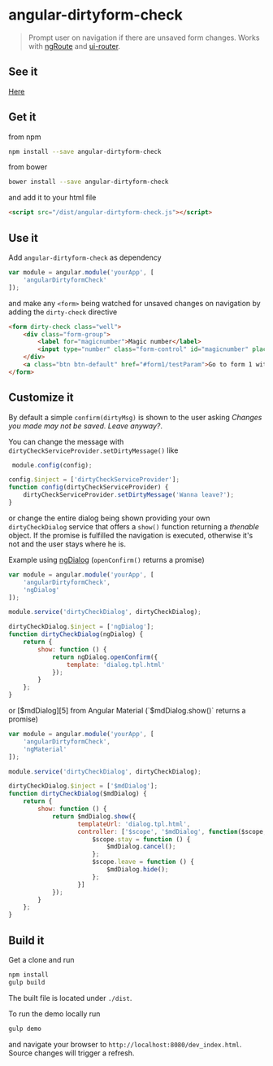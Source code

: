 # angular-dirtyform-check

> Prompt user on navigation if there are unsaved form changes. Works with [ngRoute][1] and [ui-router][2].

[1]: https://docs.angularjs.org/api/ngRoute
[2]: https://github.com/angular-ui/ui-router

## See it

[Here][3]

[3]: https://jonaszuberbuehler.github.io/angular-dirtyform-check/demo/#/form2

## Get it

from npm

```bash
npm install --save angular-dirtyform-check
```

from bower

```bash
bower install --save angular-dirtyform-check
```

and add it to your html file

```html
<script src="/dist/angular-dirtyform-check.js"></script>
```

## Use it

Add `angular-dirtyform-check` as dependency

```js
var module = angular.module('yourApp', [
    'angularDirtyformCheck'
]);

```

and make any `<form>` being watched for unsaved changes on navigation by adding the `dirty-check` directive

 ```html
 <form dirty-check class="well">
     <div class="form-group">
         <label for="magicnumber">Magic number</label>
         <input type="number" class="form-control" id="magicnumber" placeholder="Magic number" ng-model="model.magicnumber">
     </div>
     <a class="btn btn-default" href="#form1/testParam">Go to form 1 with params</a>
 </form>
 ```

## Customize it

By default a simple `confirm(dirtyMsg)` is shown to the user asking *Changes you made may not be saved. Leave anyway?*.

You can change the message with `dirtyCheckServiceProvider.setDirtyMessage()` like

```js
 module.config(config);

config.$inject = ['dirtyCheckServiceProvider'];
function config(dirtyCheckServiceProvider) {
    dirtyCheckServiceProvider.setDirtyMessage('Wanna leave?');
}
```

or change the entire dialog being shown providing your own `dirtyCheckDialog` service that offers a `show()` function returning a *thenable* object. If the promise is fulfilled the navigation is executed, otherwise it's not and the user stays where he is.

Example using [ngDialog][4] (`openConfirm()` returns a promise)

```js
var module = angular.module('yourApp', [
    'angularDirtyformCheck',
    'ngDialog'
]);

module.service('dirtyCheckDialog', dirtyCheckDialog);

dirtyCheckDialog.$inject = ['ngDialog'];
function dirtyCheckDialog(ngDialog) {
    return {
        show: function () {
            return ngDialog.openConfirm({
                template: 'dialog.tpl.html'
            });
        }
    };
}
```
[4]: https://github.com/likeastore/ngDialog

or [$mdDialog][5] from Angular Material (`$mdDialog.show()` returns a promise)

```js
var module = angular.module('yourApp', [
    'angularDirtyformCheck',
    'ngMaterial'
]);

module.service('dirtyCheckDialog', dirtyCheckDialog);

dirtyCheckDialog.$inject = ['$mdDialog'];
function dirtyCheckDialog($mdDialog) {
    return {
        show: function () {
            return $mdDialog.show({
                   templateUrl: 'dialog.tpl.html',
                   controller: ['$scope', '$mdDialog', function($scope, $mdDialog) {
                       $scope.stay = function () {
                           $mdDialog.cancel();
                       };
                       $scope.leave = function () {
                           $mdDialog.hide();
                       };
                   }]
            });
        }
    };
}
```

[5]: https://material.angularjs.org/latest/api/service/$mdDialog

## Build it

Get a clone and run

```bash
npm install
gulp build
```

The built file is located under `./dist`.

To run the demo locally run

```bash
gulp demo
```

and navigate your browser to `http://localhost:8080/dev_index.html`. Source changes will trigger a refresh.
